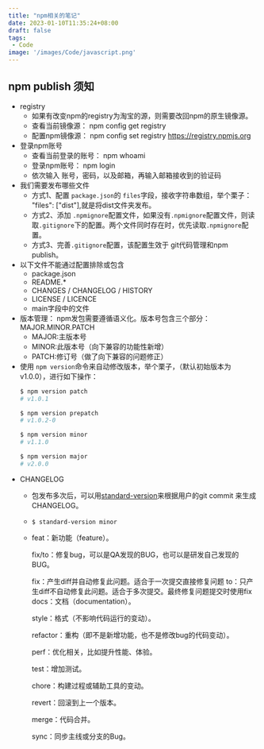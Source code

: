 ```yaml
---
title: "npm相关的笔记"
date: 2023-01-10T11:35:24+08:00
draft: false
tags: 
 - Code
image: '/images/Code/javascript.png'
---
```


<!--more-->

## npm publish 须知
  - registry
    - 如果有改变npm的registry为淘宝的源，则需要改回npm的原生镜像源。
    - 查看当前镜像源： npm config get registry
    - 配置npm镜像源： npm config set registry https://registry.npmjs.org
  - 登录npm账号
    - 查看当前登录的账号： npm whoami
    - 登录npm账号： npm login
    - 依次输入 账号，密码，以及邮箱，再输入邮箱接收到的验证码
  - 我们需要发布哪些文件
    - 方式1、配置 `package.json`的 `files`字段，接收字符串数组，举个栗子： "files": ["dist"],就是将dist文件夹发布。
    - 方式2、添加 `.npmignore`配置文件，如果没有`.npmignore`配置文件，则读取`.gitignore`下的配置。两个文件同时存在时，优先读取`.npmignore`配置。
    - 方式3、完善`.gitignore`配置，该配置生效于 git代码管理和npm publish。
  - 以下文件不能通过配置排除或包含
    - package.json
    - README.*
    - CHANGES / CHANGELOG / HISTORY
    - LICENSE / LICENCE
    - main字段中的文件
  - 版本管理： npm发包需要遵循语义化。版本号包含三个部分： MAJOR.MINOR.PATCH
    - MAJOR:主版本号
    - MINOR:此版本号（向下兼容的功能性新增）
    - PATCH:修订号（做了向下兼容的问题修正）
  - 使用 `npm version`命令来自动修改版本，举个栗子，（默认初始版本为v1.0.0），进行如下操作：
    ```bash
    $ npm version patch
    # v1.0.1

    $ npm version prepatch
    # v1.0.2-0

    $ npm version minor
    # v1.1.0

    $ npm version major
    # v2.0.0
    ```
  - CHANGELOG
    - 包发布多次后，可以用[standard-version](https://github.com/conventional-changelog/standard-version)来根据用户的git commit 来生成CHANGELOG。
    - ```
      $ standard-version minor
      ```
    - feat：新功能（feature）。

      fix/to：修复bug，可以是QA发现的BUG，也可以是研发自己发现的BUG。

      fix：产生diff并自动修复此问题。适合于一次提交直接修复问题
      to：只产生diff不自动修复此问题。适合于多次提交。最终修复问题提交时使用fix
      docs：文档（documentation）。

      style：格式（不影响代码运行的变动）。

      refactor：重构（即不是新增功能，也不是修改bug的代码变动）。

      perf：优化相关，比如提升性能、体验。

      test：增加测试。

      chore：构建过程或辅助工具的变动。

      revert：回滚到上一个版本。

      merge：代码合并。

      sync：同步主线或分支的Bug。
